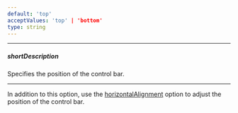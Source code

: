 ```yaml
---
default: 'top'
acceptValues: 'top' | 'bottom'
type: string
---
```

---
##### shortDescription
Specifies the position of the control bar.

---
In addition to this option, use the [horizontalAlignment](/api-reference/20%20Data%20Visualization%20Widgets/70%20dxVectorMap/1%20Configuration/controlBar/horizontalAlignment.md '/Documentation/ApiReference/Data_Visualization_Widgets/dxVectorMap/Configuration/controlBar/#horizontalAlignment') option to adjust the position of the control bar.